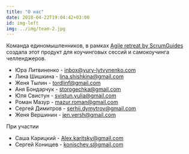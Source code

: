 ```yaml
---
title: "О нас"
date: 2018-04-22T19:04:42+03:00
id: img-left
img: ../img/team-2.jpg
---
```


Команда единомышленников, в рамках [Agile retreat by ScrumGuides](https://retreat.scrumguides.com) создала этот продукт для коучинговых сессий и самокоучинга челленджеров.

* Юра Литвиненко - inbox@yury-lytvynenko.com
* Лина Шишкина - lina.shishkina@gmail.com
* Женя Тылин - tordlinf@gmail.com
* Аня Бондарчук - storogechka@gmail.com
* Юля Свистун - svistun.yulia@gmail.com
* Роман Мазур - mazur.roman@gmail.com
* Сергей Димитров - serhij.dymytrov@gmail.com
* Женя Вершинин - jen.versh@gmail.com

При участии
* Саша Карицкий - Alex.karitsky@gmail.com
* Сергей Конищев - konischev.s@gmail.com

